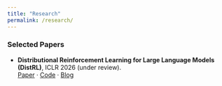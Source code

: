 ```yaml
---
title: "Research"
permalink: /research/
---
```


### Selected Papers
- **Distributional Reinforcement Learning for Large Language Models (DistRL)**, ICLR 2026 (under review).  
  [Paper](#) · [Code](#) · [Blog](/posts/distrl/)
